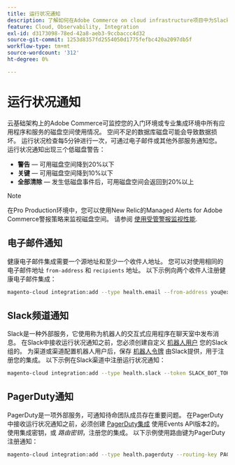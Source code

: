 ```yaml
---
title: 运行状况通知
description: 了解如何在Adobe Commerce on cloud infrastructure项目中为Slack、电子邮件和分页任务通知的磁盘空间使用情况配置。
feature: Cloud, Observability, Integration
exl-id: d3173098-78ed-42a8-aeb3-9ccbaccc4d32
source-git-commit: 1253d8357fd2554050d1775fefbc420a2097db5f
workflow-type: tm+mt
source-wordcount: '312'
ht-degree: 0%

---
```


# 运行状况通知

云基础架构上的Adobe Commerce可监控您的入门环境或专业集成环境中所有应用程序和服务的磁盘空间使用情况。 空间不足的数据库磁盘可能会导致数据损坏。 运行状况检查每5分钟进行一次，可通过电子邮件或其他外部服务通知您。 运行状况通知出现三个低磁盘警告：

- **警告** — 可用磁盘空间降到20%以下
- **关键** — 可用磁盘空间降到10%以下
- **全部清除** — 发生低磁盘事件后，可用磁盘空间会返回到20%以上

>[!NOTE]
>
>在Pro Production环境中，您可以使用New Relic的Managed Alerts for Adobe Commerce警报策略来监视磁盘空间。 请参阅 [使用受管警报监视性能](../monitor/investigate-performance.md#monitor-performance-with-managed-alerts).

## 电子邮件通知

健康电子邮件集成需要一个源地址和至少一个收件人地址。 您可以对使用相同的电子邮件地址 `from-address` 和 `recipients` 地址。 以下示例向两个收件人注册健康电子邮件集成：

```bash
magento-cloud integration:add --type health.email --from-address you@example.com --recipients them@example.com --recipients others@example.com
```

## Slack频道通知

Slack是一种外部服务，它使用称为机器人的交互式应用程序在聊天室中发布消息。 在Slack中接收运行状况通知之前，您必须创建自定义 [机器人用户](https://api.slack.com/bot-users) 您的Slack组的。 为渠道或渠道配置机器人用户后，保存 [机器人令牌](https://api.slack.com/docs/token-types#bot) 由Slack提供，用于注册您的集成。 以下示例在Slack渠道中注册运行状况通知：

```bash
magento-cloud integration:add --type health.slack --token SLACK_BOT_TOKEN --channel '#slack-channel-name'
```

## PagerDuty通知

PagerDuty是一项外部服务，可通知待命团队成员存在重要问题。 在PagerDuty中接收运行状况通知之前，必须创建 [PagerDuty集成](https://developer.pagerduty.com/v2/docs/integrating) 使用Events API版本2的。 使用集成密钥，或 _路由密钥_，注册您的集成。 以下示例使用路由键为PagerDuty注册通知：

```bash
magento-cloud integration:add --type health.pagerduty --routing-key PAGERDUTY_ROUTING_KEY
```
